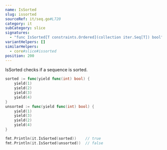 ```yaml
---
name: IsSorted
slug: issorted
sourceRef: it/seq.go#L720
category: it
subCategory: slice
signatures:
  - "func IsSorted[T constraints.Ordered](collection iter.Seq[T]) bool"
variantHelpers: []
similarHelpers:
  - core#slice#issorted
position: 200
---
```


IsSorted checks if a sequence is sorted.

```go
sorted := func(yield func(int) bool) {
    yield(1)
    yield(2)
    yield(3)
    yield(4)
}
unsorted := func(yield func(int) bool) {
    yield(1)
    yield(3)
    yield(2)
    yield(4)
}

fmt.Println(it.IsSorted(sorted))    // true
fmt.Println(it.IsSorted(unsorted))  // false
```